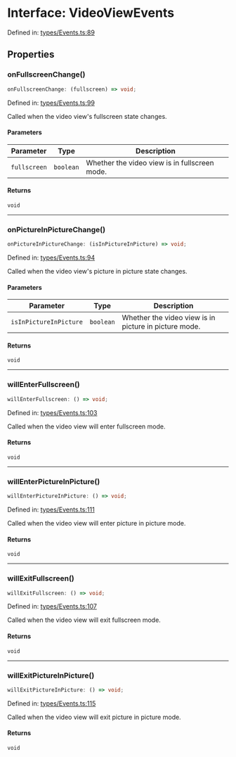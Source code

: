 # Interface: VideoViewEvents

Defined in: [types/Events.ts:89](https://github.com/TheWidlarzGroup/react-native-video-v7/blob/d4046f8eca07df9e2ec69f8007c800ebf23ec7a7/packages/react-native-video/src/core/types/Events.ts#L89)

## Properties

### onFullscreenChange()

```ts
onFullscreenChange: (fullscreen) => void;
```

Defined in: [types/Events.ts:99](https://github.com/TheWidlarzGroup/react-native-video-v7/blob/d4046f8eca07df9e2ec69f8007c800ebf23ec7a7/packages/react-native-video/src/core/types/Events.ts#L99)

Called when the video view's fullscreen state changes.

#### Parameters

| Parameter | Type | Description |
| ------ | ------ | ------ |
| `fullscreen` | `boolean` | Whether the video view is in fullscreen mode. |

#### Returns

`void`

***

### onPictureInPictureChange()

```ts
onPictureInPictureChange: (isInPictureInPicture) => void;
```

Defined in: [types/Events.ts:94](https://github.com/TheWidlarzGroup/react-native-video-v7/blob/d4046f8eca07df9e2ec69f8007c800ebf23ec7a7/packages/react-native-video/src/core/types/Events.ts#L94)

Called when the video view's picture in picture state changes.

#### Parameters

| Parameter | Type | Description |
| ------ | ------ | ------ |
| `isInPictureInPicture` | `boolean` | Whether the video view is in picture in picture mode. |

#### Returns

`void`

***

### willEnterFullscreen()

```ts
willEnterFullscreen: () => void;
```

Defined in: [types/Events.ts:103](https://github.com/TheWidlarzGroup/react-native-video-v7/blob/d4046f8eca07df9e2ec69f8007c800ebf23ec7a7/packages/react-native-video/src/core/types/Events.ts#L103)

Called when the video view will enter fullscreen mode.

#### Returns

`void`

***

### willEnterPictureInPicture()

```ts
willEnterPictureInPicture: () => void;
```

Defined in: [types/Events.ts:111](https://github.com/TheWidlarzGroup/react-native-video-v7/blob/d4046f8eca07df9e2ec69f8007c800ebf23ec7a7/packages/react-native-video/src/core/types/Events.ts#L111)

Called when the video view will enter picture in picture mode.

#### Returns

`void`

***

### willExitFullscreen()

```ts
willExitFullscreen: () => void;
```

Defined in: [types/Events.ts:107](https://github.com/TheWidlarzGroup/react-native-video-v7/blob/d4046f8eca07df9e2ec69f8007c800ebf23ec7a7/packages/react-native-video/src/core/types/Events.ts#L107)

Called when the video view will exit fullscreen mode.

#### Returns

`void`

***

### willExitPictureInPicture()

```ts
willExitPictureInPicture: () => void;
```

Defined in: [types/Events.ts:115](https://github.com/TheWidlarzGroup/react-native-video-v7/blob/d4046f8eca07df9e2ec69f8007c800ebf23ec7a7/packages/react-native-video/src/core/types/Events.ts#L115)

Called when the video view will exit picture in picture mode.

#### Returns

`void`
